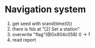# Navigation system
1. get seed with srand(time(0))
2. there is fsb at "[2] Set a station"
3. overwrite "flag"(@0x804c058) 0 -> 1
4. read report
